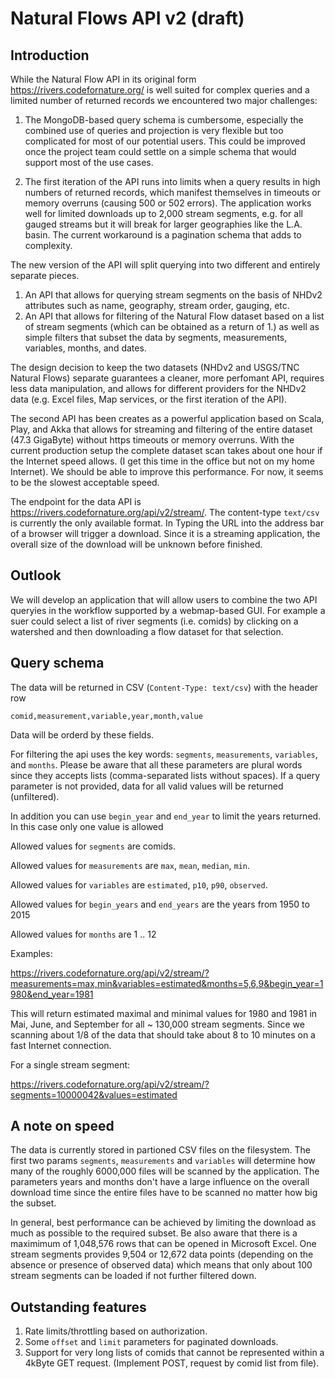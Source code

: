# Natural Flows API v2 (draft)

## Introduction ##

While the Natural Flow API in its original form https://rivers.codefornature.org/ is well suited for complex queries and a limited number of returned records we encountered two major challenges:

1. The MongoDB-based query schema is cumbersome, especially the combined use of queries and projection is very flexible but too complicated for most of our potential users. This could be improved once the project team could settle on a simple schema that would support most of the use cases.

2. The first iteration of the API runs into limits when a query results in high numbers of returned records, which manifest themselves in timeouts or memory overruns (causing 500 or 502 errors). The application works well for limited downloads up to 2,000 stream segments, e.g. for all gauged streams but it will break for larger geographies like the L.A. basin. The current workaround is a pagination schema that adds to complexity.

The new version of the API will split querying into two different and entirely separate pieces.

1. An API that allows for querying stream segments on the basis of NHDv2 attributes such as name, geography, stream order, gauging, etc. 
2. An API that allows for filtering of the Natural Flow dataset based on a list of stream segments (which can be obtained as a return of 1.) as well as simple filters that subset the data by segments, measurements, variables, months, and dates. 

The design decision to keep the two datasets (NHDv2 and USGS/TNC Natural Flows) separate guarantees a cleaner, more perfomant API, requires less data manipulation, and allows for different providers for the NHDv2 data (e.g. Excel files, Map services, or the first iteration of the API).

The second API has been creates as a powerful application based on Scala, Play, and Akka that allows for streaming and filtering of the entire dataset (47.3 GigaByte) without https timeouts or memory overruns. With the current production setup the complete dataset scan takes about one hour if the Internet speed allows. (I get this time in the office but not on my home Internet). We should be able to improve this performance. For now, it seems to be the slowest acceptable speed. 

The endpoint for the data API is https://rivers.codefornature.org/api/v2/stream/. The content-type ```text/csv``` is currently the only available format. In Typing the URL into the address bar of a browser will trigger a download. Since it is a streaming application, the overall size of the download will be unknown before finished.

## Outlook ##

We will develop an application that will allow users to combine the two API queryies in the workflow supported by a webmap-based GUI. For example a suer could select a list of river segments (i.e. comids) by clicking on a watershed and then downloading a flow dataset for that selection.

## Query schema ##

The data will be returned in CSV (```Content-Type: text/csv```) with the header row

```
comid,measurement,variable,year,month,value
```

Data will be orderd by these fields. 

For filtering the api uses the key words: ```segments```, ```measurements```, ```variables```, and ```months```. Please be aware that all these parameters are plural words since they accepts lists (comma-separated lists without spaces). If a query parameter is not provided, data for all valid values will be returned (unfiltered). 

In addition you can use ```begin_year``` and ```end_year``` to limit the years returned. In this case only one value is allowed

Allowed values for ```segments``` are comids.

Allowed values for ```measurements``` are ```max```, ```mean```, ```median```, ```min```.

Allowed values for ```variables``` are ```estimated```, ```p10```, ```p90```, ```observed```.

Allowed values for ```begin_years``` and ```end_years``` are the years from 1950 to 2015

Allowed values for ```months``` are 1 .. 12

Examples:

https://rivers.codefornature.org/api/v2/stream/?measurements=max,min&variables=estimated&months=5,6,9&begin_year=1980&end_year=1981

This will return estimated maximal and minimal values for 1980 and 1981 in Mai, June, and September for all ~ 130,000 stream segments. Since we scanning about 1/8 of the data that should take about 8 to 10 minutes on a fast Internet connection. 

For a single stream segment:

https://rivers.codefornature.org/api/v2/stream/?segments=10000042&values=estimated

## A note on speed ##

The data is currently stored in partioned CSV files on the filesystem. The first two params ```segments```, ```measurements``` and ```variables``` will determine how many of the roughly 6000,000 files will be scanned by the application. The parameters years and months don't have a large influence on the overall download time since the entire files have to be scanned no matter how big the subset.

In general, best performance can be achieved by limiting the download as much as possible to the required subset. Be also aware that there is a maximimum of 1,048,576 rows that can be opened in Microsoft Excel. One stream segments provides 9,504 or 12,672 data points (depending on the absence or presence of observed data) which means that only about 100 stream segments can be loaded if not further filtered down.

## Outstanding features ##

1. Rate limits/throttling based on authorization.
2. Some ```offset``` and ```limit``` parameters for paginated downloads.
3. Support for very long lists of comids that cannot be represented within a 4kByte GET request. (Implement POST, request by comid list from file).
